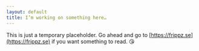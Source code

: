 ```yaml
---
layout: default
title: I’m working on something here…
---
```


This is just a temporary placeholder. Go ahead and go to [https://frippz.se](https://frippz.se) if you want something to read. 😘
